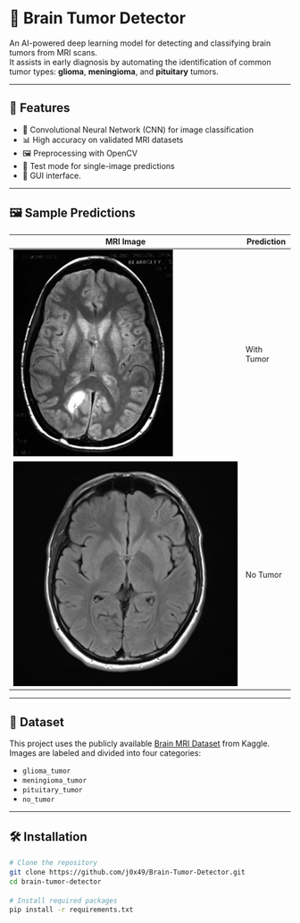 # 🧠 Brain Tumor Detector

An AI-powered deep learning model for detecting and classifying brain tumors from MRI scans.  
It assists in early diagnosis by automating the identification of common tumor types: **glioma**, **meningioma**, and **pituitary** tumors.

---

## 🚀 Features

- 🧬 Convolutional Neural Network (CNN) for image classification  
- 📊 High accuracy on validated MRI datasets  
- 🖼️ Preprocessing with OpenCV  
- 🧪 Test mode for single-image predictions  
- 🧰 GUI interface.

---

## 🖼️ Sample Predictions

| MRI Image | Prediction |
|-----------|------------|
| ![Sample 1](./withBrainTumor.png) | With Tumor |
| ![Sample 2](./withNoBrainTumor.jpeg) | No Tumor |

---

## 📂 Dataset

This project uses the publicly available [Brain MRI Dataset](https://www.kaggle.com/datasets/ahmedhamada0/brain-tumor-detection) from Kaggle.  
Images are labeled and divided into four categories:

- `glioma_tumor`
- `meningioma_tumor`
- `pituitary_tumor`
- `no_tumor`

---

## 🛠️ Installation

```bash
# Clone the repository
git clone https://github.com/j0x49/Brain-Tumor-Detector.git
cd brain-tumor-detector

# Install required packages
pip install -r requirements.txt
